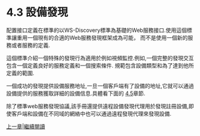 # 4.3 設備發現

配置接口定義在標準的以WS-Discovery標準為基礎的Web服務接口.使用這個標準讓重用一個現有的合適的Web服務發現框架成為可能，
而不是使用一個新的服務或者服務的定義.

這個標準介紹一個特殊的發現行為適用於例如視頻監控.例如,一個完整的發現交互包含一個定義良好的服務定義和一個搜索條件.
規範包含設備類型和為了達到他所定義的範圍.

一個成功的發現提供設備服務地址,一旦一個客戶端有了設備的地址,它就可以通過設備提供的服務獲取詳細的設備信息.具體看下面的
[4.5](04.05.md)章節.

除了標準web服務發現協議,該手冊還提供遠程設備發現代理用於發現註冊設備,即使客戶端和設備在不同域的網絡中也可以通過遠程發現代理來發現設備.


[上一章](04.02.md)|[繼續閱讀](04.04.md)

